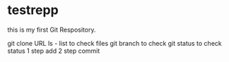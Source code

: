 # testrepp

this is my first Git Respository.

git clone URL 
ls - list to check files
git branch to check 
git status to check status 
1 step add
2 step commit


